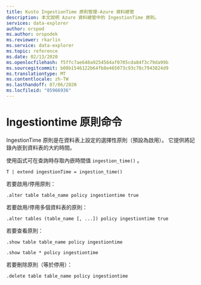 ```yaml
---
title: Kusto IngestionTime 原則管理-Azure 資料總管
description: 本文說明 Azure 資料總管中的 IngestionTime 原則。
services: data-explorer
author: orspod
ms.author: orspodek
ms.reviewer: rkarlin
ms.service: data-explorer
ms.topic: reference
ms.date: 02/13/2020
ms.openlocfilehash: f5ffc7ae648a9254564af0705cda84f3c79da99b
ms.sourcegitcommit: b08b1546122b64fb8e465073c93c78c7943824d9
ms.translationtype: MT
ms.contentlocale: zh-TW
ms.lasthandoff: 07/06/2020
ms.locfileid: "85966936"
---
```

# <a name="ingestiontime-policy-command"></a>Ingestiontime 原則命令

IngestionTime 原則是在資料表上設定的選擇性原則（預設為啟用）。
它提供將記錄內嵌到資料表的大約時間。

使用函式可在查詢時存取內嵌時間值 `ingestion_time()` 。

```kusto
T | extend ingestionTime = ingestion_time()
```

若要啟用/停用原則：
```kusto
.alter table table_name policy ingestiontime true
```

若要啟用/停用多個資料表的原則：
```kusto
.alter tables (table_name [, ...]) policy ingestiontime true
```

若要查看原則：
```kusto
.show table table_name policy ingestiontime  

.show table * policy ingestiontime  
```

若要刪除原則（等於停用）：
```kusto
.delete table table_name policy ingestiontime  
```